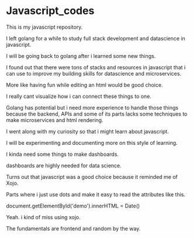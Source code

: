 # Javascript_codes

This is my javascript repository. 

I left golang for a while to study full stack development and datascience  in javascript.

I will be going back to golang after i learned some new things.

I found out that there were tons of stacks and resources in javascript that i can use to improve my building skills for datascience and microservices.

More like having fun while editing an html would be good choice.

I really cant visualize how i can connect these things to one.

Golang has potential but i need more experience to handle those things because the backend, APIs and some of its parts lacks some techniques to make microservices and html rendering.

I went along with my curiosity so that i might learn about javascript.

I will be experimenting and documenting more on this style of learning.

I kinda need some things to make dashboards. 

dashboards are highly needed for data science.

Turns out that javascript was a good choice because it reminded me of Xojo.

Parts where i just use dots and make it easy to read the attributes like this.

document.getElementById('demo').innerHTML = Date()

Yeah. i kind of miss using xojo.

The fundamentals are frontend and random by the way.



